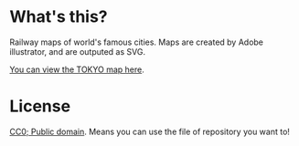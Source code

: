# What's this?

Railway maps of world's famous cities. Maps are created by Adobe illustrator, and are outputed as SVG.

[You can view the TOKYO map here](http://www.railmaps.jp/tokyo).

# License

[CC0; Public domain](http://creativecommons.org/publicdomain/zero/1.0/deed.ja). Means you can use the file of repository you want to!

